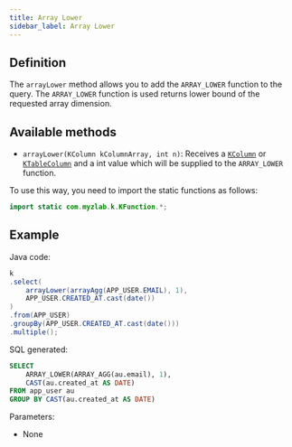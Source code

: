 ```yaml
---
title: Array Lower
sidebar_label: Array Lower
---
```


## Definition

The `arrayLower` method allows you to add the `ARRAY_LOWER` function to the query. The `ARRAY_LOWER` function is used returns lower bound of the requested array dimension.

## Available methods

- `arrayLower(KColumn kColumnArray, int n)`: Receives a [`KColumn`](/docs/misc/select-list-values#2-kcolumn) or [`KTableColumn`](/docs/misc/select-list-values#1-ktablecolumn) and a int value which will be supplied to the `ARRAY_LOWER` function.

To use this way, you need to import the static functions as follows:

```java
import static com.myzlab.k.KFunction.*;
```

## Example

Java code:

```java
k
.select(
    arrayLower(arrayAgg(APP_USER.EMAIL), 1),
    APP_USER.CREATED_AT.cast(date())
)
.from(APP_USER)
.groupBy(APP_USER.CREATED_AT.cast(date()))
.multiple();
```

SQL generated:

```sql
SELECT
    ARRAY_LOWER(ARRAY_AGG(au.email), 1),
    CAST(au.created_at AS DATE)
FROM app_user au
GROUP BY CAST(au.created_at AS DATE)
```

Parameters:

- None
